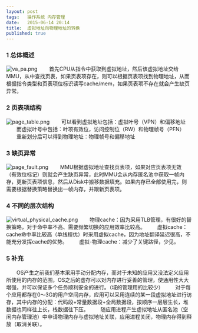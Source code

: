 ```yaml
---
layout: post
tags: 	操作系统 内存管理
date:	2015-06-14 20:14 
title:	虚拟地址向物理地址的转换
published: true
---
```


### 1 总体概述
![va_pa.png]({{site.baseurl}}/assets/va_pa.png)
　　首先CPU从指令中获取到虚拟地址，然后该虚拟地址交给MMU，从中查找页表，如果页表项存在，则可以根据页表项找到物理地址，从而根据指令类型和页表项位标识读写cache/mem，如果页表项不存在就会产生缺页异常。

### 2 页表项结构
![page_table.png]({{site.baseurl}}/assets/page_table.png)
　　可以看到虚拟地址包括：虚拟叶号（VPN）和偏移地址
　　而虚拟叶号中包括：叶项有效位，访问控制位（RW）和物理帧号（PFN）
　　重新划分后可以得到物理地址：物理帧号和偏移地址

### 3 缺页异常
![page_fault.png]({{site.baseurl}}/assets/page_fault.png)
　　MMU根据虚拟地址查找页表项，如果对应页表项无效（有效位标记）则就会产生缺页异常，此时MMU会从内存匿名池中获取一帧内存，更新页表项信息，然后从Disk中搬移数据填充。如果内存已全部使用完，则需要根据替换策略替换出一帧内存，并跟新页表项。　

### 4 不同的层次结构
![virtual_physical_cache.png]({{site.baseurl}}/assets/virtual_physical_cache.png)
　　物理cache：因为采用TLB管理，有很好的替换策略，对于命中率不高、需要频繁切换的应用效率比较高。
　　虚拟cache：cache命中率比较高（单线程优）时采用虚拟cache，因为地址翻译延迟很高，不能充分发挥cache的优势。
　　虚拟-物理cache：减少了关键路径，少见。

### 5 补充
　　OS产生之前我们基本采用手动分配内存，而对于未知的应用又没法定义应用所使用的内存的范围，OS之后的虚存可以对内存进行妥善的管理，使通用性大大增强，并可以保证多个任务顺利安全的进行。（域的管理用的比较少）
　　对于每个应用都存在0～3G的用户空间内存，应用可以采用连续的某一段虚拟地址进行访存，其中内存的分配：代码段+常量数据段+全局数据段，按顺序一层层生长，堆数据也同样往上长，栈数据往下压。
　　随应用进程产生虚拟地址从匿名池（空闲内存管理池）中申请物理内存与虚拟地址关联，应用进程关闭，物理内存得到释放（取消关联）。
